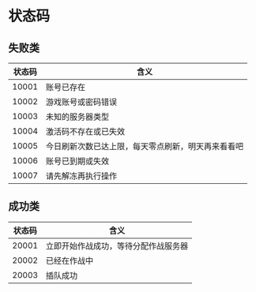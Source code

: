 # 状态码

## 失败类

| 状态码   | 含义                        |
|-------|---------------------------|
| 10001 | 账号已存在                     |
| 10002 | 游戏账号或密码错误                 |
| 10003 | 未知的服务器类型                  |
| 10004 | 激活码不存在或已失效                |
| 10005 | 今日刷新次数已达上限，每天零点刷新，明天再来看看吧 |
| 10006 | 账号已到期或失效                  |
| 10007 | 请先解冻再执行操作                 |

## 成功类

| 状态码   | 含义                 |
|-------|--------------------|
| 20001 | 立即开始作战成功，等待分配作战服务器 |
| 20002 | 已经在作战中             |
| 20003 | 插队成功               |

